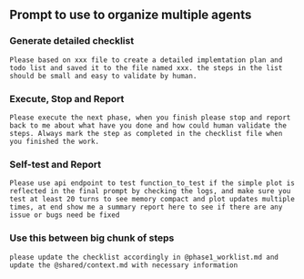## Prompt to use to organize multiple agents

### Generate detailed checklist

```
Please based on xxx file to create a detailed implemtation plan and todo list and saved it to the file named xxx. the steps in the list should be small and easy to validate by human.
```
  
### Execute, Stop and Report

```
Please execute the next phase, when you finish please stop and report back to me about what have you done and how could human validate the steps. Always mark the step as completed in the checklist file when you finished the work. 
```

### Self-test and Report
```
Please use api endpoint to test function_to_test if the simple plot is reflected in the final prompt by checking the logs, and make sure you test at least 20 turns to see memory compact and plot updates multiple times, at end show me a summary report here to see if there are any issue or bugs need be fixed
```

### Use this between big chunk of steps

```
please update the checklist accordingly in @phase1_worklist.md and update the @shared/context.md with necessary information
```
